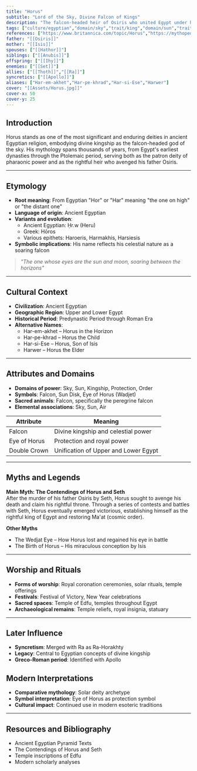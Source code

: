 ```yaml
---
title: "Horus"
subtitle: "Lord of the Sky, Divine Falcon of Kings"
description: "The falcon-headed heir of Osiris who united Egypt under his wings, ruling as the eternal guardian of pharaonic power"
tags: ["culture/egyptian","domain/sky","trait/king","domain/sun","trait/male","trait/warrior","motif/A280"]
references: ["https://www.britannica.com/topic/Horus","https://mythopedia.com/motifs/horus","https://en.wikipedia.org/wiki/Horus"]
father: "[[Osiris]]"
mother: "[[Isis]]"
spouses: ["[[Hathor]]"]
siblings: ["[[Anubis]]"]
offspring: ["[[Ihy]]"]
enemies: ["[[Set]]"]
allies: ["[[Thoth]]","[[Ra]]"]
syncretics: ["[[Apollo]]"]
aliases: ["Har-em-akhet","Har-pe-khrad","Har-si-Ese","Harwer"]
cover: "[[Assets/Horus.jpg]]"
cover-x: 50
cover-y: 25
---
```

## Introduction
Horus stands as one of the most significant and enduring deities in ancient Egyptian religion, embodying divine kingship as the falcon-headed god of the sky. His mythology spans thousands of years, from Egypt's earliest dynasties through the Ptolemaic period, serving both as the patron deity of pharaonic power and as the rightful heir who avenged his father Osiris.

---

## Etymology

- **Root meaning**: From Egyptian "Hor" or "Har" meaning "the one on high" or "the distant one"
- **Language of origin**: Ancient Egyptian
- **Variants and evolution**: 
  - Ancient Egyptian: Ḥr.w (Heru)
  - Greek: Hōros
  - Various epithets: Haroeris, Harmakhis, Harsiesis
- **Symbolic implications**: His name reflects his celestial nature as a soaring falcon

> _"The one whose eyes are the sun and moon, soaring between the horizons"_

---

## Cultural Context

- **Civilization**: Ancient Egyptian
- **Geographic Region**: Upper and Lower Egypt
- **Historical Period**: Predynastic Period through Roman Era
- **Alternative Names**:
  - Har-em-akhet – Horus in the Horizon
  - Har-pe-khrad – Horus the Child
  - Har-si-Ese – Horus, Son of Isis
  - Harwer – Horus the Elder

---

## Attributes and Domains

- **Domains of power**: Sky, Sun, Kingship, Protection, Order
- **Symbols**: Falcon, Sun Disk, Eye of Horus (Wadjet)
- **Sacred animals**: Falcon, specifically the peregrine falcon
- **Elemental associations**: Sky, Sun, Air

| Attribute | Meaning |
|-----------|----------|
| Falcon | Divine kingship and celestial power |
| Eye of Horus | Protection and royal power |
| Double Crown | Unification of Upper and Lower Egypt |

---

## Myths and Legends

**Main Myth: The Contendings of Horus and Seth**  
After the murder of his father Osiris by Seth, Horus sought to avenge his death and claim his rightful throne. Through a series of contests and battles with Seth, Horus eventually emerged victorious, establishing himself as the rightful king of Egypt and restoring Ma'at (cosmic order).

**Other Myths**  
- The Wedjat Eye – How Horus lost and regained his eye in battle
- The Birth of Horus – His miraculous conception by Isis

---

## Worship and Rituals

- **Forms of worship**: Royal coronation ceremonies, solar rituals, temple offerings
- **Festivals**: Festival of Victory, New Year celebrations
- **Sacred spaces**: Temple of Edfu, temples throughout Egypt
- **Archaeological remains**: Temple reliefs, royal insignia, statuary

---

## Later Influence

- **Syncretism**: Merged with Ra as Ra-Horakhty
- **Legacy**: Central to Egyptian concepts of divine kingship
- **Greco-Roman period**: Identified with Apollo

## Modern Interpretations

- **Comparative mythology**: Solar deity archetype
- **Symbol interpretation**: Eye of Horus as protection symbol
- **Cultural impact**: Continued use in modern esoteric traditions

---

## Resources and Bibliography

- Ancient Egyptian Pyramid Texts
- The Contendings of Horus and Seth
- Temple inscriptions of Edfu
- Modern scholarly analyses